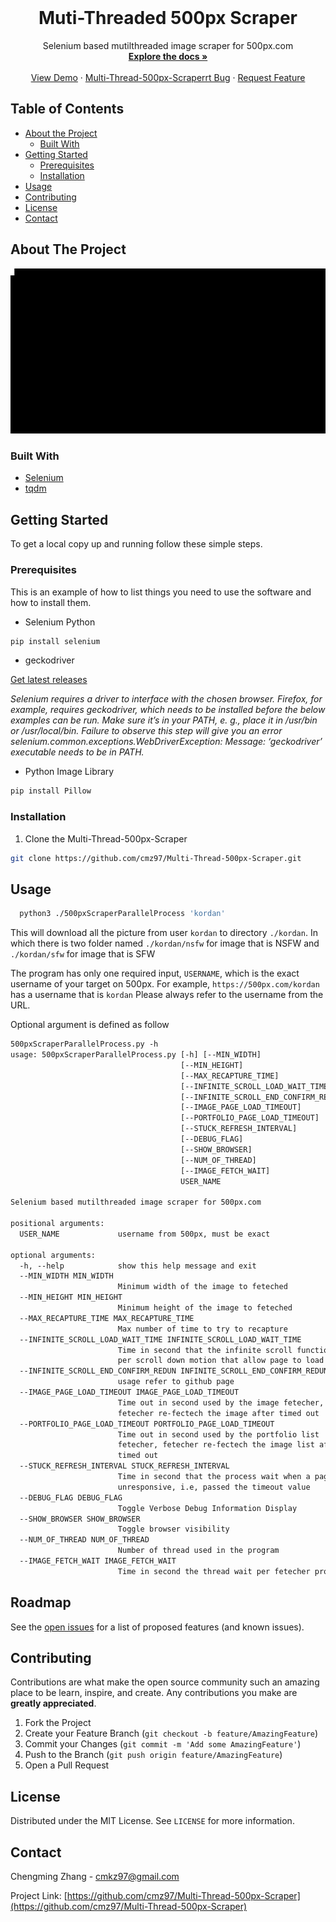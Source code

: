 <br />
<p align="center">

  <h1 align="center">Muti-Threaded 500px Scraper</h1>

  <p align="center">
    Selenium based mutilthreaded image scraper for 500px.com
    <br />
    <a href="https://github.com/cmz97/Multi-Thread-500px-Scraper"><strong>Explore the docs »</strong></a>
    <br />
    <br />
    <a href="https://github.com/cmz97/Multi-Thread-500px-Scraper">View Demo</a>
    ·
    <a href="https://github.com/cmz97/Multi-Thread-500px-Scraper/issues">Multi-Thread-500px-Scraperrt Bug</a>
    ·
    <a href="https://github.com/cmz97/Multi-Thread-500px-Scraper/issues">Request Feature</a>
  </p>
</p>



<!-- TABLE OF CONTENTS -->
## Table of Contents

* [About the Project](#about-the-project)
  * [Built With](#built-with)
* [Getting Started](#getting-started)
  * [Prerequisites](#prerequisites)
  * [Installation](#installation)
* [Usage](#usage)
* [Contributing](#contributing)
* [License](#license)
* [Contact](#contact)



<!-- ABOUT THE PROJECT -->
## About The Project

<img src="https://github.com/cmz97/chengmingzhang.com/blob/master/tech-projects/media/readmeMedia/cmd.gif">


### Built With

* [Selenium](https://selenium-python.readthedocs.io/)
* [tqdm](https://github.com/tqdm/tqdm)


<!-- GETTING STARTED -->
## Getting Started

To get a local copy up and running follow these simple steps.

### Prerequisites

This is an example of how to list things you need to use the software and how to install them.
* Selenium Python
```sh
pip install selenium
```

* geckodriver

[Get latest releases](https://github.com/mozilla/geckodriver/releases)

_Selenium requires a driver to interface with the chosen browser. Firefox, for example, requires geckodriver, which needs to be installed before the below examples can be run. Make sure it’s in your PATH, e. g., place it in /usr/bin or /usr/local/bin. Failure to observe this step will give you an error selenium.common.exceptions.WebDriverException: Message: ‘geckodriver’ executable needs to be in PATH._

* Python Image Library
```sh
pip install Pillow
```


### Installation

1. Clone the Multi-Thread-500px-Scraper
```sh
git clone https://github.com/cmz97/Multi-Thread-500px-Scraper.git
```

<!-- USAGE EXAMPLES -->
## Usage
```sh
  python3 ./500pxScraperParallelProcess 'kordan'
```
This will download all the picture from user ```kordan``` to directory ```./kordan```. In which there is two folder named ```./kordan/nsfw``` for image that is NSFW and ```./kordan/sfw``` for image that is SFW

The program has only one required input, ```USERNAME```, which is the exact username of your target on 500px.
For example, ```https://500px.com/kordan``` has a username that is ```kordan```
Please always refer to the username from the URL.

Optional argument is defined as follow
```txt
500pxScraperParallelProcess.py -h
usage: 500pxScraperParallelProcess.py [-h] [--MIN_WIDTH]
                                      [--MIN_HEIGHT]
                                      [--MAX_RECAPTURE_TIME]
                                      [--INFINITE_SCROLL_LOAD_WAIT_TIME]
                                      [--INFINITE_SCROLL_END_CONFIRM_REDUN]
                                      [--IMAGE_PAGE_LOAD_TIMEOUT]
                                      [--PORTFOLIO_PAGE_LOAD_TIMEOUT]
                                      [--STUCK_REFRESH_INTERVAL]
                                      [--DEBUG_FLAG]
                                      [--SHOW_BROWSER]
                                      [--NUM_OF_THREAD]
                                      [--IMAGE_FETCH_WAIT]
                                      USER_NAME

Selenium based mutilthreaded image scraper for 500px.com

positional arguments:
  USER_NAME             username from 500px, must be exact

optional arguments:
  -h, --help            show this help message and exit
  --MIN_WIDTH MIN_WIDTH
                        Minimum width of the image to feteched
  --MIN_HEIGHT MIN_HEIGHT
                        Minimum height of the image to feteched
  --MAX_RECAPTURE_TIME MAX_RECAPTURE_TIME
                        Max number of time to try to recapture
  --INFINITE_SCROLL_LOAD_WAIT_TIME INFINITE_SCROLL_LOAD_WAIT_TIME
                        Time in second that the infinite scroll function wait
                        per scroll down motion that allow page to load
  --INFINITE_SCROLL_END_CONFIRM_REDUN INFINITE_SCROLL_END_CONFIRM_REDUN
                        usage refer to github page
  --IMAGE_PAGE_LOAD_TIMEOUT IMAGE_PAGE_LOAD_TIMEOUT
                        Time out in second used by the image fetecher,
                        fetecher re-fectech the image after timed out
  --PORTFOLIO_PAGE_LOAD_TIMEOUT PORTFOLIO_PAGE_LOAD_TIMEOUT
                        Time out in second used by the portfolio list
                        fetecher, fetecher re-fectech the image list after
                        timed out
  --STUCK_REFRESH_INTERVAL STUCK_REFRESH_INTERVAL
                        Time in second that the process wait when a page is
                        unresponsive, i.e, passed the timeout value
  --DEBUG_FLAG DEBUG_FLAG
                        Toggle Verbose Debug Information Display
  --SHOW_BROWSER SHOW_BROWSER
                        Toggle browser visibility
  --NUM_OF_THREAD NUM_OF_THREAD
                        Number of thread used in the program
  --IMAGE_FETCH_WAIT IMAGE_FETCH_WAIT
                        Time in second the thread wait per fetecher process
```

<!-- ROADMAP -->
## Roadmap

See the [open issues](https://github.com/cmz97/Multi-Thread-500px-Scraper/issues) for a list of proposed features (and known issues).



<!-- CONTRIBUTING -->
## Contributing

Contributions are what make the open source community such an amazing place to be learn, inspire, and create. Any contributions you make are **greatly appreciated**.

1. Fork the Project
2. Create your Feature Branch (`git checkout -b feature/AmazingFeature`)
3. Commit your Changes (`git commit -m 'Add some AmazingFeature'`)
4. Push to the Branch (`git push origin feature/AmazingFeature`)
5. Open a Pull Request



<!-- LICENSE -->
## License

Distributed under the MIT License. See `LICENSE` for more information.



<!-- CONTACT -->
## Contact

Chengming Zhang - cmkz97@gmail.com

Project Link: [https://github.com/cmz97/Multi-Thread-500px-Scraper](https://github.com/cmz97/Multi-Thread-500px-Scraper)



<!-- MARKDOWN LINKS & IMAGES -->
<!-- https://www.markdownguide.org/basic-syntax/#reference-style-links -->
[contributors-shield]: https://img.shields.io/badge/contributors-1-brightgreen
[contributors-url]: https://github.com/cmz97/Multi-Thread-500px-Scraper/pulse
[license-shield]: https://img.shields.io/github/license/othneildrew/Best-README-Template.svg?style=flat-square
[license-url]: https://github.com/cmz97/Multi-Thread-500px-Scraper/LICENSE.txt
[linkedin-shield]: https://img.shields.io/badge/-LinkedIn-black.svg?style=flat-square&logo=linkedin&colorB=555
[linkedin-url]: https://www.linkedin.com/in/chengmingzhang/
[product-screenshot]: images/screenshot.png
